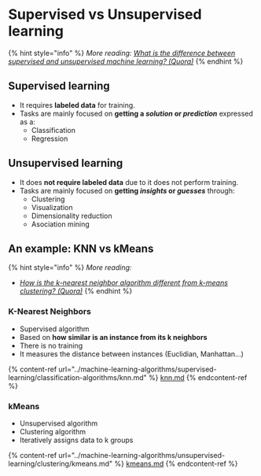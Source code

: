 # Supervised vs Unsupervised learning

{% hint style="info" %}
&#x20;_More reading:_ [_What is the difference between supervised and unsupervised machine learning? (Quora)_](https://www.quora.com/What-is-the-difference-between-supervised-and-unsupervised-learning-algorithms)
{% endhint %}

## Supervised learning

* It requires **labeled data** for training.&#x20;
* Tasks are mainly focused on **getting a&#x20;**_**solution**_**&#x20;or&#x20;**_**prediction**_ expressed as a:
  * Classification
  * Regression

## Unsupervised learning

* It does **not require labeled data** due to it does not perform training.
* Tasks are mainly focused on **getting&#x20;**_**insights**_**&#x20;or&#x20;**_**guesses**_ through:
  * Clustering
  * Visualization
  * Dimensionality reduction
  * Asociation mining

## An example: KNN vs kMeans

{% hint style="info" %}
&#x20;_More reading:_

* [_How is the k-nearest neighbor algorithm different from k-means clustering? (Quora)_](https://www.quora.com/How-is-the-k-nearest-neighbor-algorithm-different-from-k-means-clustering)
{% endhint %}

### K-Nearest Neighbors

* Supervised algorithm
* Based on **how similar is an instance from its k neighbors**
* There is no training
* It measures the distance between instances (Euclidian, Manhattan...)

{% content-ref url="../machine-learning-algorithms/supervised-learning/classification-algorithms/knn.md" %}
[knn.md](../machine-learning-algorithms/supervised-learning/classification-algorithms/knn.md)
{% endcontent-ref %}

### kMeans

* Unsupervised algorithm
* Clustering algorithm
* Iteratively assigns data to k groups

{% content-ref url="../machine-learning-algorithms/unsupervised-learning/clustering/kmeans.md" %}
[kmeans.md](../machine-learning-algorithms/unsupervised-learning/clustering/kmeans.md)
{% endcontent-ref %}

